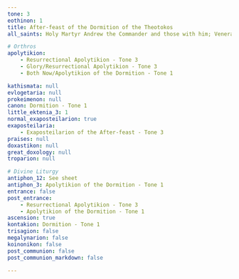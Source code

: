 ```yaml
---
tone: 3
eothinon: 1
title: After-feast of the Dormition of the Theotokos
all_saints: Holy Martyr Andrew the Commander and those with him; Venerable Theophanes of Docheiariou monastery on Athos

# Orthros
apolytikion:
    - Resurrectional Apolytikion - Tone 3
    - Glory/Resurrectional Apolytikion - Tone 3
    - Both Now/Apolytikion of the Dormition - Tone 1

kathismata: null
evlogetaria: null
prokeimenon: null
canon: Dormition - Tone 1
little_ektenia_3: 1
normal_exaposteilarion: true
exaposteilaria:
    - Exaposteilarion of the After-feast - Tone 3
praises: null
doxastikon: null
great_doxology: null
troparion: null

# Divine Liturgy
antiphon_12: See sheet
antiphon_3: Apolytikion of the Dormition - Tone 1
entrance: false
post_entrance:
    - Resurrectional Apolytikion - Tone 3
    - Apolytikion of the Dormition - Tone 1
ascension: true
kontakion: Dormition - Tone 1
trisagion: false
megalynarion: false
koinonikon: false
post_communion: false
post_communion_markdown: false

---
```


